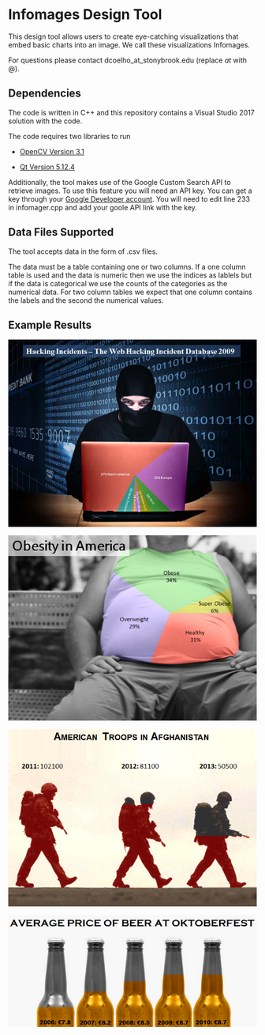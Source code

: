 # Infomages Design Tool

This design tool allows users to create eye-catching visualizations that embed basic charts into an image. We call these visualizations Infomages.

For questions please contact dcoelho_at_stonybrook.edu (replace _at_ with @). 


## Dependencies

The code is written in C++ and this repository contains a Visual Studio 2017 solution with the code. 

The code requires two libraries to run 

* [OpenCV Version 3.1](https://opencv.org/opencv-3-1/)

* [Qt Version 5.12.4](https://www.qt.io/download)

Additionally, the tool makes use of the Google Custom Search API to retrieve images. To use this feature you will need an API key. You can get a key through your [Google Developer account](https://console.developers.google.com/apis/dashboard).
You will need to edit line 233 in infomager.cpp and add your goole API link with the key.


## Data Files Supported

The tool accepts data in the form of .csv files. 

The data must be a table containing one or two columns. If a one column table is used and the data is numeric then we use the indices as lablels but if the data is categorical we use the counts of the categories as the numerical data. For two column tables we expect that one column contains the labels and the second the numerical values.

## Example Results

![alt text](https://raw.githubusercontent.com/darius-coelho/Infomages-Design-Tool/master/Infomage%20Examples/pie1.png?token=AFSIQZZNNUIW4MGHHYAHUZS6M7HME)

![alt text](https://raw.githubusercontent.com/darius-coelho/Infomages-Design-Tool/master/Infomage%20Examples/pie2.png?token=AFSIQZZXZBPDJIWUJFOWLNK6M7HNO)

![alt text](https://raw.githubusercontent.com/darius-coelho/Infomages-Design-Tool/master/Infomage%20Examples/bar1.png?token=AFSIQZ3PXB67YSY4JBX7DSK6M7HCQ)

![alt text](https://raw.githubusercontent.com/darius-coelho/Infomages-Design-Tool/master/Infomage%20Examples/bar2.png?token=AFSIQZZZQGZRLNOTPSCHAPC6M7H3M)
